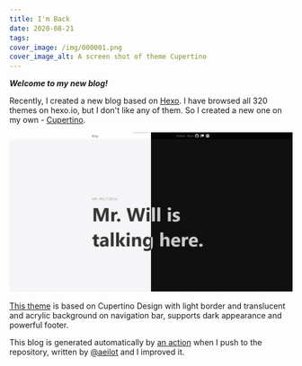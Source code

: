 ```yaml
---
title: I'm Back
date: 2020-08-21
tags:
cover_image: /img/000001.png
cover_image_alt: A screen shot of theme Cupertino
---
```


**_Welcome to my new blog!_**

<!-- more -->

Recently, I created a new blog based on [Hexo](https://hexo.io/). I have browsed all 320 themes on hexo.io, but I don't like any of them. So I created a new one on my own - [Cupertino](https://github.com/MrWillCom/hexo-theme-cupertino).

![A screen shot of theme Cupertino](/img/000001.png)

[This theme](https://github.com/MrWillCom/hexo-theme-cupertino) is based on Cupertino Design with light border and translucent and acrylic background on navigation bar, supports dark appearance and powerful footer.

This blog is generated automatically by [an action](https://github.com/MrWillCom/MrWillCom.github.io/blob/master/.github/workflows/blog-builder.yml) when I push to the repository, written by [@aeilot](https://github.com/aeilot) and I improved it.
